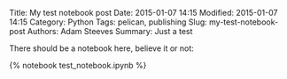 Title: My test notebook post
Date: 2015-01-07 14:15
Modified: 2015-01-07 14:15
Category: Python
Tags: pelican, publishing
Slug: my-test-notebook-post
Authors: Adam Steeves
Summary: Just a test

There should be a notebook here, believe it or not:

{% notebook test_notebook.ipynb %}
